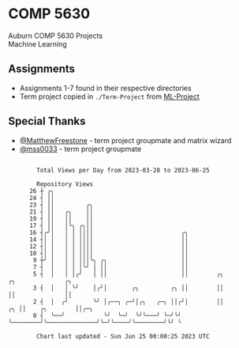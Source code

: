 # COMP 5630
Auburn COMP 5630 Projects  
Machine Learning

## Assignments
- Assignments 1-7 found in their respective directories
- Term project copied in `./Term-Project` from [ML-Project](https://github.com/wumphlett/ML-Project)

## Special Thanks
- [@MatthewFreestone](https://github.com/MatthewFreestone) - term project groupmate and matrix wizard
- [@mss0033](https://github.com/mss0033) - term project groupmate

```

        Total Views per Day from 2023-03-28 to 2023-06-25

        Repository Views
      26 ┼ ╭╮
      24 ┤ ││
      23 ┤ ││         ╭╮
      21 ┤ ││   ╭╮    ││
      19 ┤ ││   ││    ││
      17 ┤ ││   │╰╮ ╭╮││
      16 ┤╭╯│   │ │ ││││                         ╭╮
      14 ┤│ │   │ │ ││││                         ││
      12 ┤│ │   │ │ ││││                         ││
      10 ┤│ │   │ │ ││││                         ││
       9 ┼╯ │   │ │ │││╰╮ ╭╮                     ││
       7 ┤  │   │ │ │╰╯ │ ││                     ││
       5 ┤  │   │ │╭╯   │ ││                     ││        ╭╮                 ╭╮              ╭╮
       3 ┤  │   │ ╰╯    │╭╯│       ╭╮         ╭╮ ││        ││                 ││              ││
       2 ┤  │  ╭╯       ╰╯ │╭──╮ ╭─╯│╭╮   ╭─╮ ││╭╯│        ││              ╭╮ ││    ╭╮        ││╭─╮
       0 ┤  ╰──╯           ╰╯  ╰─╯  ╰╯╰───╯ ╰─╯╰╯ ╰────────╯╰──────────────╯╰─╯╰────╯╰────────╯╰╯ ╰

        Chart last updated - Sun Jun 25 00:00:25 2023 UTC
        
```
